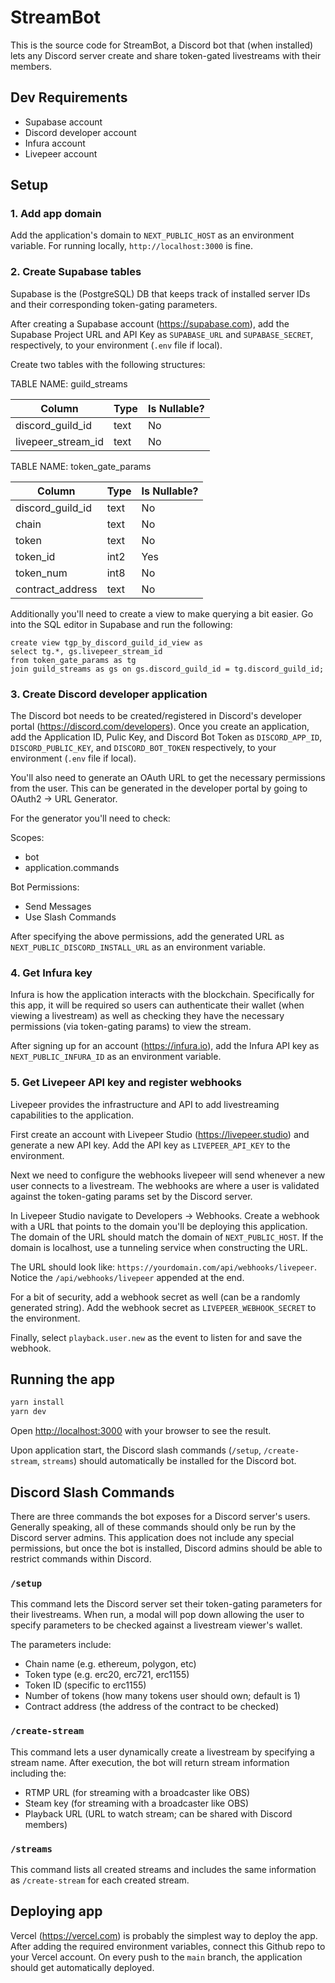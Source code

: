 # StreamBot

This is the source code for StreamBot, a Discord bot that (when installed) lets any Discord server create and share token-gated livestreams with their members.

## Dev Requirements

- Supabase account
- Discord developer account
- Infura account
- Livepeer account

## Setup

### 1. Add app domain

Add the application's domain to `NEXT_PUBLIC_HOST` as an environment variable. For running locally, `http://localhost:3000` is fine.

### 2. Create Supabase tables

Supabase is the (PostgreSQL) DB that keeps track of installed server IDs and their corresponding token-gating parameters.

After creating a Supabase account (https://supabase.com), add the Supabase Project URL and API Key as `SUPABASE_URL` and `SUPABASE_SECRET`, respectively, to your environment (`.env` file if local).

Create two tables with the following structures:

TABLE NAME: guild_streams

| Column             | Type | Is Nullable? |
| ------------------ | ---- | ------------ |
| discord_guild_id   | text | No           |
| livepeer_stream_id | text | No           |

TABLE NAME: token_gate_params

| Column           | Type | Is Nullable? |
| ---------------- | ---- | ------------ |
| discord_guild_id | text | No           |
| chain            | text | No           |
| token            | text | No           |
| token_id         | int2 | Yes          |
| token_num        | int8 | No           |
| contract_address | text | No           |

Additionally you'll need to create a view to make querying a bit easier. Go into the SQL editor in Supabase and run the following:

```
create view tgp_by_discord_guild_id_view as
select tg.*, gs.livepeer_stream_id
from token_gate_params as tg
join guild_streams as gs on gs.discord_guild_id = tg.discord_guild_id;
```

### 3. Create Discord developer application

The Discord bot needs to be created/registered in Discord's developer portal (https://discord.com/developers). Once you create an application, add the Application ID, Pulic Key, and Discord Bot Token as `DISCORD_APP_ID`, `DISCORD_PUBLIC_KEY`, and `DISCORD_BOT_TOKEN` respectively, to your environment (`.env` file if local).

You'll also need to generate an OAuth URL to get the necessary permissions from the user. This can be generated in the developer portal by going to OAuth2 -> URL Generator.

For the generator you'll need to check:

Scopes:

- bot
- application.commands

Bot Permissions:

- Send Messages
- Use Slash Commands

After specifying the above permissions, add the generated URL as `NEXT_PUBLIC_DISCORD_INSTALL_URL` as an environment variable.

### 4. Get Infura key

Infura is how the application interacts with the blockchain. Specifically for this app, it will be required so users can authenticate their wallet (when viewing a livestream) as well as checking they have the necessary permissions (via token-gating params) to view the stream.

After signing up for an account (https://infura.io), add the Infura API key as `NEXT_PUBLIC_INFURA_ID` as an environment variable.

### 5. Get Livepeer API key and register webhooks

Livepeer provides the infrastructure and API to add livestreaming capabilities to the application.

First create an account with Livepeer Studio (https://livepeer.studio) and generate a new API key. Add the API key as `LIVEPEER_API_KEY` to the environment.

Next we need to configure the webhooks livepeer will send whenever a new user connects to a livestream. The webhooks are where a user is validated against the token-gating params set by the Discord server.

In Livepeer Studio navigate to Developers -> Webhooks. Create a webhook with a URL that points to the domain you'll be deploying this application. The domain of the URL should match the domain of `NEXT_PUBLIC_HOST`. If the domain is localhost, use a tunneling service when constructing the URL.

The URL should look like: `https://yourdomain.com/api/webhooks/livepeer`. Notice the `/api/webhooks/livepeer` appended at the end.

For a bit of security, add a webhook secret as well (can be a randomly generated string). Add the webhook secret as `LIVEPEER_WEBHOOK_SECRET` to the environment.

Finally, select `playback.user.new` as the event to listen for and save the webhook.

## Running the app

```bash
yarn install
yarn dev
```

Open [http://localhost:3000](http://localhost:3000) with your browser to see the result.

Upon application start, the Discord slash commands (`/setup`, `/create-stream`, `streams`) should automatically be installed for the Discord bot.

## Discord Slash Commands

There are three commands the bot exposes for a Discord server's users. Generally speaking, all of these commands should only be run by the Discord server admins. This application does not include any special permissions, but once the bot is installed, Discord admins should be able to restrict commands within Discord.

### `/setup`

This command lets the Discord server set their token-gating parameters for their livestreams. When run, a modal will pop down allowing the user to specify parameters to be checked against a livestream viewer's wallet.

The parameters include:

- Chain name (e.g. ethereum, polygon, etc)
- Token type (e.g. erc20, erc721, erc1155)
- Token ID (specific to erc1155)
- Number of tokens (how many tokens user should own; default is 1)
- Contract address (the address of the contract to be checked)

### `/create-stream`

This command lets a user dynamically create a livestream by specifying a stream name. After execution, the bot will return stream information including the:

- RTMP URL (for streaming with a broadcaster like OBS)
- Steam key (for streaming with a broadcaster like OBS)
- Playback URL (URL to watch stream; can be shared with Discord members)

### `/streams`

This command lists all created streams and includes the same information as `/create-stream` for each created stream.

## Deploying app

Vercel (https://vercel.com) is probably the simplest way to deploy the app. After adding the required environment variables, connect this Github repo to your Vercel account. On every push to the `main` branch, the application should get automatically deployed.
